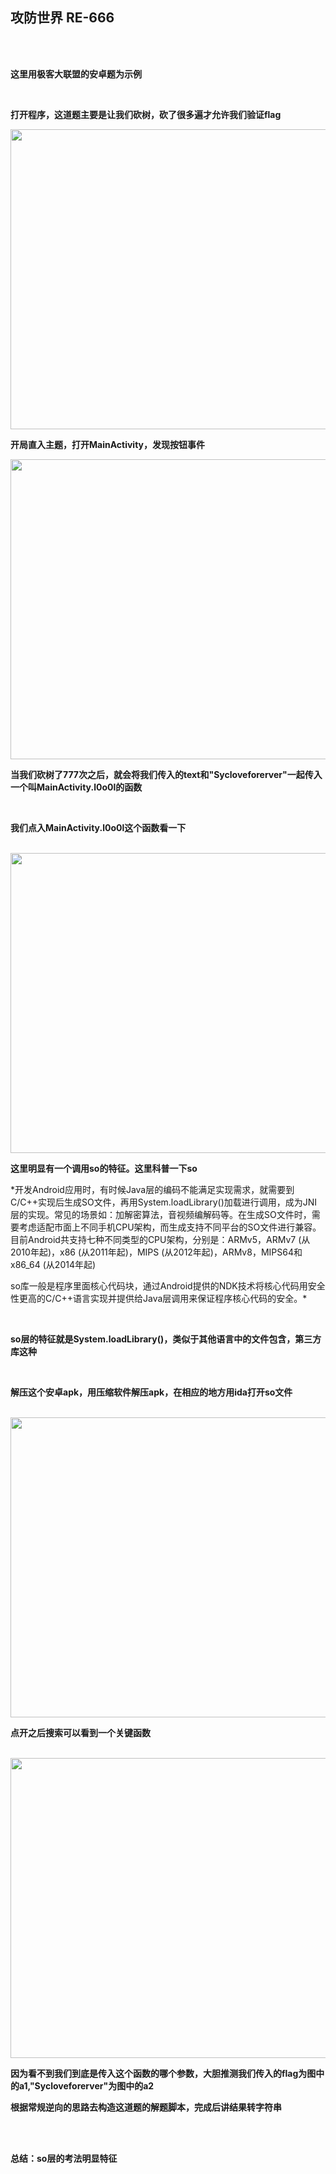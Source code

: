 ## 攻防世界 RE-666

<br><br>

**这里用极客大联盟的安卓题为示例**

<br>

**打开程序，这道题主要是让我们砍树，砍了很多遍才允许我们验证flag**

<img src="https://54huarui.github.io/blogs/so jpg/7.png" width="880" height="480">


**开局直入主题，打开MainActivity，发现按钮事件**

<img src="https://54huarui.github.io/blogs/so jpg/1.png" width="880" height="480">

**当我们砍树了777次之后，就会将我们传入的text和"Sycloveforerver"一起传入一个叫MainActivity.l0o0l的函数**

<br>

**我们点入MainActivity.l0o0l这个函数看一下**

<br>

<img src="https://54huarui.github.io/blogs/so jpg/2c.png" width="880" height="480">

<br>

**这里明显有一个调用so的特征。这里科普一下so**

*开发Android应用时，有时候Java层的编码不能满足实现需求，就需要到C/C++实现后生成SO文件，再用System.loadLibrary()加载进行调用，成为JNI层的实现。常见的场景如：加解密算法，音视频编解码等。在生成SO文件时，需要考虑适配市面上不同手机CPU架构，而生成支持不同平台的SO文件进行兼容。目前Android共支持七种不同类型的CPU架构，分别是：ARMv5，ARMv7 (从2010年起)，x86 (从2011年起)，MIPS (从2012年起)，ARMv8，MIPS64和x86_64 (从2014年起)

so库一般是程序里面核心代码块，通过Android提供的NDK技术将核心代码用安全性更高的C/C++语言实现并提供给Java层调用来保证程序核心代码的安全。*

<br>


**so层的特征就是System.loadLibrary()，类似于其他语言中的文件包含，第三方库这种**

<br>

**解压这个安卓apk，用压缩软件解压apk，在相应的地方用ida打开so文件**

<br>

<img src="https://54huarui.github.io/blogs/so jpg/13.png" width="880" height="480">

<br>


**点开之后搜索可以看到一个关键函数**

<br>

<img src="https://54huarui.github.io/blogs/so jpg/4c.png" width="880" height="480">

<br>

**因为看不到我们到底是传入这个函数的哪个参数，大胆推测我们传入的flag为图中的a1,"Sycloveforerver"为图中的a2**


**根据常规逆向的思路去构造这道题的解题脚本，完成后讲结果转字符串**


<br>



<br>

**总结：so层的考法明显特征**